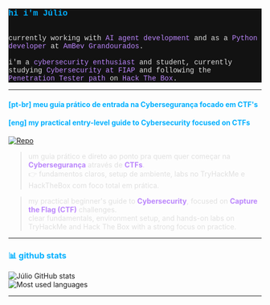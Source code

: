 <div style="color: #e0e0e0; background-color: #121212; font-family: 'Courier New', monospace;">
  <h3 style="color: #00b0ff;">
    hi i'm Júlio
  </h3>
  <br/>
  currently working with <span style="color: #bb86fc;">AI agent development</span> and as a <span style="color: #bb86fc;">Python developer</span> at <span style="color: #bb86fc;">AmBev Grandourados</span>.
  <br/><br/>
  i'm a <span style="color: #bb86fc;">cybersecurity enthusiast</span> and student, currently studying <span style="color: #bb86fc;">Cybersecurity at FIAP</span> and following the <span style="color: #bb86fc;">Penetration Tester path</span> on <span style="color: #bb86fc;">Hack The Box</span>.
</div>

<hr style="border-color: #6200ee;"/>

<h4 style="color: #00b0ff;">[pt-br] meu guia prático de entrada na Cybersegurança focado em CTF's</h4>
<h4 style="color: #00b0ff;">[eng] my practical entry-level guide to Cybersecurity focused on CTFs</h4>

<a href="https://github.com/juliooest/intro-cybersecurity-ctf">
  <img src="https://img.shields.io/badge/🔥%20intro--cybersecurity--ctf-121212?style=for-the-badge&logo=github&logoColor=bb86fc" alt="Repo"/>
</a>

<blockquote style="color: #e0e0e0;">
  um guia prático e direto ao ponto pra quem quer começar na <strong style="color: #bb86fc;">Cybersegurança</strong> através de <strong style="color: #bb86fc;">CTFs</strong>.<br>
  👉 fundamentos claros, setup de ambiente, labs no TryHackMe e HackTheBox com foco total em prática.
</blockquote>

<blockquote style="color: #e0e0e0;">
  my practical beginner's guide to <strong style="color: #bb86fc;">Cybersecurity</strong>, focused on <strong style="color: #bb86fc;">Capture the Flag (CTF)</strong> challenges.<br>
  clear fundamentals, environment setup, and hands-on labs on TryHackMe and Hack The Box with a strong focus on practice.
</blockquote>

<hr style="border-color: #6200ee;"/>

<h3 style="color: #00b0ff;">📊 github stats</h3>

<img src="https://github-readme-stats.vercel.app/api?username=juliooest&show_icons=true&bg_color=121212&text_color=e0e0e0&icon_color=bb86fc&title_color=00b0ff" alt="Júlio GitHub stats"/>

<br/>

<img src="https://github-readme-stats.vercel.app/api/top-langs/?username=juliooest&layout=compact&bg_color=121212&text_color=e0e0e0&title_color=00b0ff" alt="Most used languages"/>

<hr style="border-color: #6200ee;"/>
